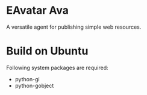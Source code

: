 EAvatar Ava
==============================
A versatile agent for publishing simple web resources. 







Build on Ubuntu
==================
Following system packages are required:
- python-gi
- python-gobject